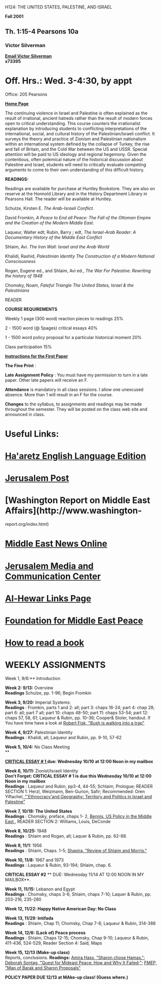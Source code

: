  H124:  THE UNITED STATES, PALESTINE, AND ISRAEL

**Fall 2001**

##  Th. 1:15-4                  Pearsons 10a

### Victor Silverman

**[Email Victor Silverman](mailto:vis04747@pomona.edu?subject=H124%20Syllabus)  
x73395**

# Off. Hrs.: Wed. 3-4:30, by appt  
Office: 205 Pearsons

**[Home Page](http://www.history.pomona.edu/vishome.htm)**



The continuing violence in Israel and Palestine is often explained as the
result of irrational, ancient hatreds rather than the result of modern forces
open to critical understanding.  This course counters the irrationalist
explanation by introducing students to conflicting interpretations of the
international, social, and cultural history of the Palestinian/Israeli
conflict.  It surveys the theory and practice of Zionism and Palestinian
nationalism within an international system defined by the collapse of Turkey,
the rise and fall of Britain, and the Cold War between the US and USSR.
Special attention will be paid to US ideology and regional hegemony.  Given
the contentious, often polemical nature of the historical discussion about
Palestine and Israel, students will need to critically evaluate competing
arguments to come to their own understanding of this difficult history.

**READINGS:**

Readings are available for purchase at Huntley Bookstore.  They are also on
reserve at the Honnold Library and in the History Department Library in
Pearsons Hall.  The reader will be available at Huntley.

Schulze, Kirsten E.  _The Arab-Israeli Conflict._

David Fromkin, _A Peace to End all Peace:   The Fall of the Ottoman Empire and
the Creation of the Modern Middle East_.

Laqueur, Walter  edt; Rubin, Barry ; edt, _The Israel-Arab Reader:   A
Documentary History of the Middle East Conflict_

Shlaim, Avi.  _The Iron Wall:   Israel and the Arab World_

Khalidi, Rashid, _Palestinian Identity The Construction of a Modern National
Consciousness_

Rogan, Eugene ed., and Shlaim, Avi ed.,  _The War For Palestine:   Rewriting
the history of 1948_

Chomsky, Noam, _Fateful Triangle The United States, Israel & the Palestinians_

READER

**COURSE REQUIREMENTS**

Weekly 1 page (300 word) reaction pieces to readings
25%

2 \- 1500 word (@ 5pages) critical essays
40%

1 - 1500 word policy proposal for a particular historical moment
20%

Class participation
15%

**[Instructions for the First Paper](assignment1.html)**  
  

**The Fine Print** :  

**Late Assignment Policy** :  You must have my permission to turn in a late
paper.  Other late papers will receive an F.  

**Attendance** is mandatory in all class sessions.   I allow one unexcused
absence.  More than 1 will result in an F for the course.

**Changes** to the syllabus, to assignments and readings may be made
throughout the semester.  They will be posted on the class web site and
announced in class.

  
  

# Useful Links:

# [Ha'aretz English Language Edition](http://www.haaretzdaily.com/)

# [Jerusalem Post](http://www.jpost.com/)

# [Washington Report on Middle East Affairs](http://www.washington-
report.org/index.html)

# [Middle East News Online](http://www.middleeastwire.com/)

# [Jerusalem Media and Communication Center](http://www.jmcc.org/)

# [Al-Hewar Links Page](http://www.alhewar.com/NewspaperLinks2.html)

# [Foundation for Middle East Peace](http://www.fmep.org/)

# [How to read a book](/vis/howread.html)

#  

#  

# WEEKLY ASSIGNMENTS

Week 1, 9/6:**  Introduction

**Week 2: 9/13:**   Overview  
**Readings**   Schulze, pp. 1-96; Begin Fromkin

**Week 3, 9/20:**   Imperial Systems:  
**Readings** :  Fromkin, parts 1 and 2: all; part 3: chaps 16-24; part 4: chap
28; part 6: all; part 7 all; part 10: chaps 48-50; part 11: chaps 53-54; part
12: chaps 57, 58, 61; Laqueur & Rubin, pp. 10-36;  Cooper& Stoler, handout. If
You have time have a look at [ Robert Fisk, "Bush is walking into a trap"
](http://www.independent.co.uk/story.jsp?story=94254)

**Week 4, 9/27:**   Palestinian Identity  
**Readings** : Khalidi, all; Laqueur and Rubin, pp. 9-10, 57-62

**Week 5, 10/4:**  No Class Meeting  
**

**[CRITICAL ESSAY # 1 ](assignment1.html)due:   Wednesday 10/10 at 12:00 Noon
in my mailbox**

**Week 6, 10/11:**   Zionist/Israeli Identity  
**Don't Forget: CRITICAL ESSAY # 1 is due this Wednesday 10/10 at 12:00 Noon
in my mailbox**  
**Readings** :  Laqueur and Rubin, pp3-4, 44-55;  Schlaim, Prologue;  READER
SECTION 1: Herzl, Weizmann, Ben-Gurion, Safir;  Recommended: Oren Yiftachel,[
"'Ethnocracy'and Geography: Territory and Politics in Israel and Palestine"
](http://www.bgu.ac.il/geog/members/yiftachel/paper3.html)

**Week 7, 10/18: The United States**  
**Readings** :  Chomsky,  preface, chaps 1- 2, [Bennis, US Policy in the
Middle East ](Bennis.htm), READER SECTION 2:  Williams, Louis, DeConde

**Week 8, 10/25:**   1948  
**Readings** :  Shlaim and Rogan, all; Laquer & Rubin, pp. 62-88.

**Week 9, 11/1:**   1956  
**Readings** :  Shlaim, Chaps. 1-5; [Shapira, "Review of Shlaim and
Morris."](shapira.html)

**Week 10, 11/8:**   1967 and 1973  
**Readings** :  Laqueur & Rubin, 93-194; Shlaim, chap. 6.

**CRITICAL ESSAY #2** **  DUE:  Wednesday 11/14 AT 12:00 NOON IN MY MAILBOX**.

**Week 11, 11/15:** Lebanon and Egypt  
**Readings** :  Chomsky, chaps 3-6; Shlaim, chaps 7-10; Laquer & Rubin, pp.
203-216, 235-280

**Week 12, 11/22: Happy Native American Day: No Class**

**Week 13, 11/29: Intifada**  
**Readings** :  Shlaim, Chap 11;  Chomsky, Chap 7-8; Laqueur & Rubin, 314-388

**Week 14, 12/6: (Lack of) Peace process**  
**Readings** : Shlaim, Chaps 12-15; Chomsky,  Chap 9-10; Laqueur & Rubin,
411-436, 524-529,  Reader  Section 4: Said, Maps

**Week 15, 12/13 (Make-up class)**  
Reports, conclusions. **Readings:**  [Amira Hass, "Sharon chose
Hamas."](Hass.html); [Deborah Sontag, "Quest for Mideast Peace: How and Why It
Failed;"](sontag.html); [FMEP, "Map of Barak and Sharon
Proposals"](barakmap.html)  

**POLICY PAPER DUE 12/13 at MAke-up class!  (Guess where.)**



